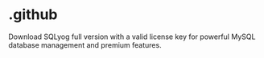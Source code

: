 # .github
Download SQLyog full version with a valid license key for powerful MySQL database management and premium features.
